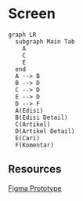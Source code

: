 # Screen
``` mermaid
graph LR
  subgraph Main Tab
    A
    C
    E
  end
  A --> B
  B --> D
  C --> D
  E --> D
  D --> F
  A(Edisi)
  B(Edisi Detail)
  C(Artikel)
  D(Artikel Detail)
  E(Cari)
  F(Komentar)
```
## Resources
[Figma Prototype](https://www.figma.com/proto/cyX3QMOpe7HDql6BLK9Y1K/Bulletin-Pillar?node-id=60%3A317&starting-point-node-id=60%3A317)